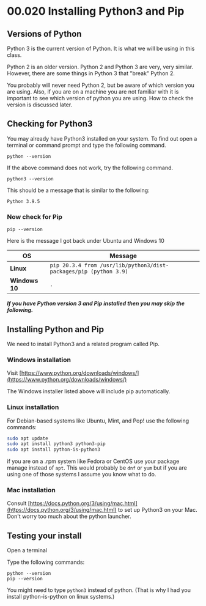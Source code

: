 # 00.020 Installing Python3 and Pip

## Versions of Python

Python 3 is the current version of Python.  It is what we will be using in this class.

Python 2 is an older version.  Python 2 and Python 3 are very, very similar.  However, there are some things in Python 3 that "break" Python 2.  

You probably will never need Python 2, but be aware of which version you are using.  Also, if you are on a machine you are not familiar with it is important to see which version of python you are using.  How to check the version is discussed later.

## Checking for Python3

You may already have Python3 installed on your system.  To find out open a terminal or command prompt and type the following command.

    python --version

If the above command does not work, try the following command.

    python3 --version

This should be a message that is similar to the following:

    Python 3.9.5

### Now check for Pip

    pip --version

Here is the message I got back under Ubuntu and Windows 10

| OS| Message |
|---|---|
| **Linux** | ```pip 20.3.4 from /usr/lib/python3/dist-packages/pip (python 3.9)```   |
| **Windows 10** | ```.``` |


***If you have Python version 3 and Pip installed then you may skip the following.***

## Installing Python and Pip

We need to install Python3 and a related program called Pip.  

### Windows installation

Visit [https://www.python.org/downloads/windows/](https://www.python.org/downloads/windows/)

The Windows installer listed above will include pip automatically.

### Linux installation

For Debian-based systems like Ubuntu, Mint, and Pop! use the following commands:

```bash
sudo apt update
sudo apt install python3 python3-pip
sudo apt install python-is-python3
```

if you are on a .rpm system like Fedora or CentOS use your package manage instead of ```apt```.  This would probably be ```dnf``` or ```yum``` but if you are using one of those systems I assume you know what to do.

### Mac installation

Consult [https://docs.python.org/3/using/mac.html](https://docs.python.org/3/using/mac.html) to set up Python3 on your Mac.  Don't worry too much about the python launcher.


## Testing your install

Open a terminal

Type the following commands:

    python --version
    pip --version

You might need to type ```python3``` instead of python.  (That is why I had you install python-is-python on linux systems.)



